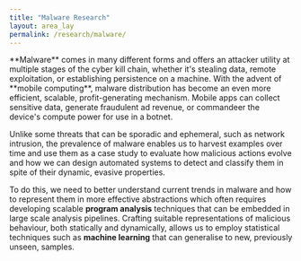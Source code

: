 ```yaml
---
title: "Malware Research"
layout: area_lay
permalink: /research/malware/
---
```


<div class="research-areas-blurb">

<div class="research-areas-blurb-text">
**Malware** comes in many different forms and offers an attacker utility at multiple stages of the cyber kill chain, whether it's stealing data, 
remote exploitation, or establishing persistence on a machine. With the advent of **mobile computing**, malware distribution has 
become an even more efficient, scalable, profit-generating mechanism. Mobile apps can collect sensitive data, generate fraudulent ad revenue,
or commandeer the device's compute power for use in a botnet. 

Unlike some threats that can be sporadic and ephemeral, such as network intrusion, the prevalence of malware enables us to 
harvest examples over time and use them as a case study to evaluate how malicious actions evolve and how we can design automated 
systems to detect and classify them in spite of their dynamic, evasive properties.

To do this, we need to better understand current trends in malware and how to represent them in more effective abstractions
which often requires developing scalable **program analysis** techniques that can be embedded in large scale analysis pipelines. 
Crafting suitable representations of malicious behaviour, both statically and dynamically, allows us to employ statistical 
techniques such as **machine learning** that can generalise to new, previously unseen, samples. 

</div>
<div class="research-areas-blurb-image">
<i class="fas fa-spider"></i>
</div>
</div>